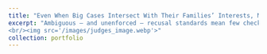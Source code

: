 ```yaml
---
title: "Even When Big Cases Intersect With Their Families’ Interests, Many Judges Choose Not to Recuse"
excerpt: "Ambiguous — and unenforced — recusal standards mean few checks and balances for top judges when cases involve their family members.
<br/><img src='/images/judges_image.webp'>"
collection: portfolio
---
```


<a href=“(https://www.propublica.org/article/judges-ethics-codes-recusal-conflict-of-interest-families)”></a>
